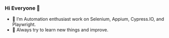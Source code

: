 ### Hi Everyone 👋


- 🔭 I’m Automation enthusiast work on Selenium, Appium, Cypress.IO, and Playwright.
- 🌱 Always try to learn new things and improve.
 <!-- 👯 I’m looking to collaborate on ...
 🤔 I’m looking for help with ...
- 💬 Ask me about ...
- 📫 How to reach me: ...
- 😄 Pronouns: ...
- ⚡ Fun fact: ... -->

